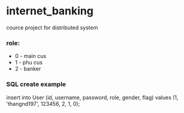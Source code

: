 # internet_banking
cource project for distributed system
### role:
* 0 - main cus
* 1 - phu cus
* 2 - banker

### SQL create example

insert into User (id, username, password, role, gender, flag) values (1, 'thangnd197', 123456, 2, 1, 0);